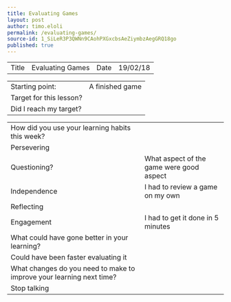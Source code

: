 ```yaml
---
title: Evaluating Games
layout: post
author: timo.eloli
permalink: /evaluating-games/
source-id: 1_SiLeR3P3QWNn9CAohPXGxcbsAeZiymbzAegGRQ18go
published: true
---
```

<table>
  <tr>
    <td>Title</td>
    <td>Evaluating Games</td>
    <td>Date</td>
    <td>19/02/18</td>
  </tr>
</table>


<table>
  <tr>
    <td>Starting point:</td>
    <td>A finished game</td>
  </tr>
  <tr>
    <td>Target for this lesson?</td>
    <td></td>
  </tr>
  <tr>
    <td>Did I reach my target? </td>
    <td></td>
  </tr>
</table>


<table>
  <tr>
    <td>How did you use your learning habits this week?</td>
    <td></td>
  </tr>
  <tr>
    <td>Persevering</td>
    <td></td>
  </tr>
  <tr>
    <td>Questioning?</td>
    <td>What aspect of the game were good aspect</td>
  </tr>
  <tr>
    <td>Independence</td>
    <td>I had to review a game on my own</td>
  </tr>
  <tr>
    <td>Reflecting</td>
    <td></td>
  </tr>
  <tr>
    <td>Engagement</td>
    <td>I had to get it done in 5 minutes</td>
  </tr>
  <tr>
    <td>What could have gone better in your learning?</td>
    <td></td>
  </tr>
  <tr>
    <td> Could have been faster evaluating it</td>
    <td></td>
  </tr>
  <tr>
    <td>What changes do you need to make to improve your learning next time?</td>
    <td></td>
  </tr>
  <tr>
    <td>Stop talking
</td>
    <td></td>
  </tr>
</table>


